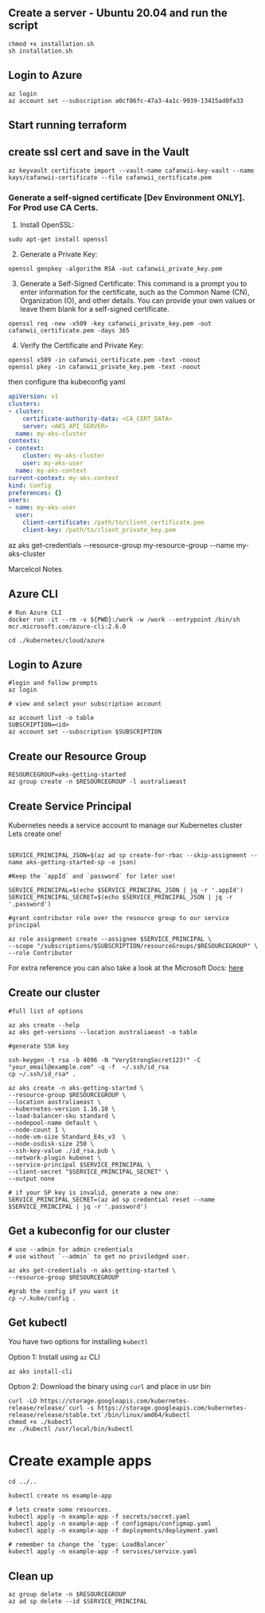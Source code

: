 ## Create a server - Ubuntu 20.04 and run the script

```
chmod +x installation.sh
sh installation.sh
```

## Login to Azure 

```
az login 
az account set --subscription a0cf06fc-47a3-4a1c-9939-13415ad0fa33
```

## Start running terraform


















## create ssl cert and save in the Vault

```
az keyvault certificate import --vault-name cafanwii-key-vault --name kays/cafanwii-certificate --file cafanwii_certificate.pem
```
### Generate a self-signed certificate [Dev Environment ONLY]. For Prod use CA Certs.
1. Install OpenSSL:

```
sudo apt-get install openssl
```

2. Generate a Private Key:

```
openssl genpkey -algorithm RSA -out cafanwii_private_key.pem
```

3. Generate a Self-Signed Certificate:
This command is a prompt you to enter information for the certificate, such as the Common Name (CN), Organization (O), and other details. You can provide your own values or leave them blank for a self-signed certificate.

```
openssl req -new -x509 -key cafanwii_private_key.pem -out cafanwii_certificate.pem -days 365
```

4. Verify the Certificate and Private Key:


```
openssl x509 -in cafanwii_certificate.pem -text -noout
openssl pkey -in cafanwii_private_key.pem -text -noout
```

then configure tha kubeconfig yaml

```yaml
apiVersion: v1
clusters:
- cluster:
    certificate-authority-data: <CA_CERT_DATA>
    server: <AKS_API_SERVER>
  name: my-aks-cluster
contexts:
- context:
    cluster: my-aks-cluster
    user: my-aks-user
  name: my-aks-context
current-context: my-aks-context
kind: Config
preferences: {}
users:
- name: my-aks-user
  user:
    client-certificate: /path/to/client_certificate.pem
    client-key: /path/to/client_private_key.pem
```


az aks get-credentials --resource-group my-resource-group --name my-aks-cluster




Marcelcol Notes

## Azure CLI

```
# Run Azure CLI
docker run -it --rm -v ${PWD}:/work -w /work --entrypoint /bin/sh mcr.microsoft.com/azure-cli:2.6.0

cd ./kubernetes/cloud/azure

```

## Login to Azure

```
#login and follow prompts
az login 

# view and select your subscription account

az account list -o table
SUBSCRIPTION=<id>
az account set --subscription $SUBSCRIPTION

```

## Create our Resource Group

```
RESOURCEGROUP=aks-getting-started
az group create -n $RESOURCEGROUP -l australiaeast

```
## Create Service Principal

Kubernetes needs a service account to manage our Kubernetes cluster </br>
Lets create one! </br>

```

SERVICE_PRINCIPAL_JSON=$(az ad sp create-for-rbac --skip-assignment --name aks-getting-started-sp -o json)

#Keep the `appId` and `password` for later use!

SERVICE_PRINCIPAL=$(echo $SERVICE_PRINCIPAL_JSON | jq -r '.appId')
SERVICE_PRINCIPAL_SECRET=$(echo $SERVICE_PRINCIPAL_JSON | jq -r '.password')

#grant contributor role over the resource group to our service principal

az role assignment create --assignee $SERVICE_PRINCIPAL \
--scope "/subscriptions/$SUBSCRIPTION/resourceGroups/$RESOURCEGROUP" \
--role Contributor

```
For extra reference you can also take a look at the Microsoft Docs: [here](https://github.com/MicrosoftDocs/azure-docs/blob/master/articles/aks/kubernetes-service-principal.md) </br>

## Create our cluster

```
#full list of options

az aks create --help
az aks get-versions --location australiaeast -o table

#generate SSH key

ssh-keygen -t rsa -b 4096 -N "VeryStrongSecret123!" -C "your_email@example.com" -q -f  ~/.ssh/id_rsa
cp ~/.ssh/id_rsa* .

az aks create -n aks-getting-started \
--resource-group $RESOURCEGROUP \
--location australiaeast \
--kubernetes-version 1.16.10 \
--load-balancer-sku standard \
--nodepool-name default \
--node-count 1 \
--node-vm-size Standard_E4s_v3  \
--node-osdisk-size 250 \
--ssh-key-value ./id_rsa.pub \
--network-plugin kubenet \
--service-principal $SERVICE_PRINCIPAL \
--client-secret "$SERVICE_PRINCIPAL_SECRET" \
--output none

# if your SP key is invalid, generate a new one:
SERVICE_PRINCIPAL_SECRET=(az ad sp credential reset --name $SERVICE_PRINCIPAL | jq -r '.password')
```

## Get a kubeconfig for our cluster

```
# use --admin for admin credentials
# use without `--admin` to get no priviledged user.

az aks get-credentials -n aks-getting-started \
--resource-group $RESOURCEGROUP

#grab the config if you want it
cp ~/.kube/config .

```

## Get kubectl

You have two options for installing `kubectl` <br/>

Option 1: Install using `az` CLI

```
az aks install-cli
```

Option 2: Download the binary using `curl` and place in usr bin

```
curl -LO https://storage.googleapis.com/kubernetes-release/release/`curl -s https://storage.googleapis.com/kubernetes-release/release/stable.txt`/bin/linux/amd64/kubectl
chmod +x ./kubectl
mv ./kubectl /usr/local/bin/kubectl

```

# Create example apps

```
cd ../..

kubectl create ns example-app

# lets create some resources.
kubectl apply -n example-app -f secrets/secret.yaml
kubectl apply -n example-app -f configmaps/configmap.yaml
kubectl apply -n example-app -f deployments/deployment.yaml

# remember to change the `type: LoadBalancer`
kubectl apply -n example-app -f services/service.yaml

```

## Clean up 

```
az group delete -n $RESOURCEGROUP
az ad sp delete --id $SERVICE_PRINCIPAL
```
